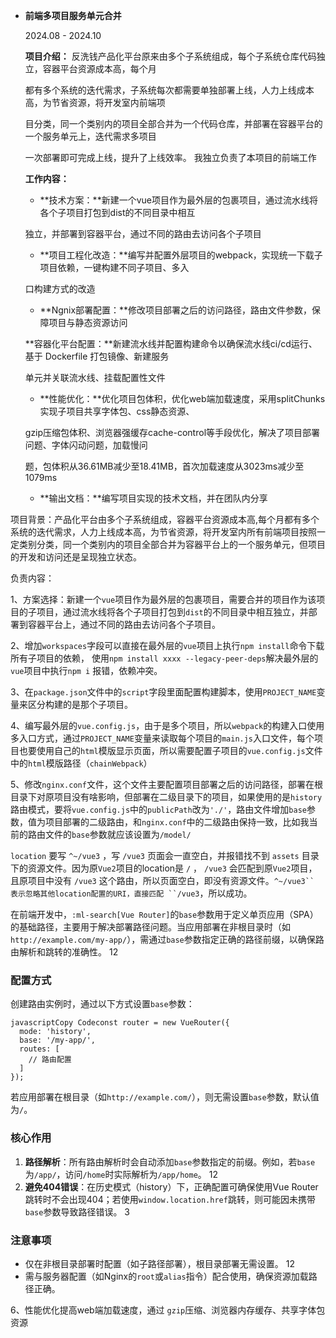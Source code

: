 - **前端多项目服务单元合并** 

  2024.08 - 2024.10

  

  **项目介绍：** 反洗钱产品化平台原来由多个子系统组成，每个子系统仓库代码独立，容器平台资源成本高，每个月

  都有多个系统的迭代需求，子系统每次都需要单独部署上线，人力上线成本高，为节省资源，将开发室内前端项

  目分类，同一个类别内的项目全部合并为一个代码仓库，并部署在容器平台的一个服务单元上，迭代需求多项目

  一次部署即可完成上线，提升了上线效率。 我独立负责了本项目的前端工作

  

  **工作内容：**

  - **技术方案：**新建一个vue项目作为最外层的包裹项目，通过流水线将各个子项目打包到dist的不同目录中相互

  独立，并部署到容器平台，通过不同的路由去访问各个子项目

  - **项目工程化改造：**编写并配置外层项目的webpack，实现统一下载子项目依赖，一键构建不同子项目、多入

  口构建方式的改造

  - **Ngnix部署配置：**修改项目部署之后的访问路径，路由文件参数，保障项目与静态资源访问

  **容器化平台配置：**新建流水线并配置构建命令以确保流水线ci/cd运行、基于 Dockerfile 打包镜像、新建服务

  单元并关联流水线、挂载配置性文件

  - **性能优化：**优化项目包体积，优化web端加载速度，采用splitChunks实现子项目共享字体包、css静态资源、

  gzip压缩包体积、浏览器强缓存cache-control等手段优化，解决了项目部署问题、字体闪动问题，加载慢问

  题，包体积从36.61MB减少至18.41MB，首次加载速度从3023ms减少至1079ms

  - **输出文档：**编写项目实现的技术文档，并在团队内分享































项目背景：产品化平台由多个子系统组成，容器平台资源成本高,每个月都有多个系统的迭代需求，人力上线成本高，为节省资源，将开发室内所有前端项目按照一定类别分类，同一个类别内的项目全部合并为容器平台上的一个服务单元，但项目的开发和访问还是呈现独立状态。

负责内容：

1、方案选择：新建一个`vue`项目作为最外层的包裹项目，需要合并的项目作为该项目的子项目，通过流水线将各个子项目打包到`dist`的不同目录中相互独立，并部署到容器平台上，通过不同的路由去访问各个子项目。

2、增加`workspaces`字段可以直接在最外层的`vue`项目上执行`npm install`命令下载所有子项目的依赖， 使用`npm install xxxx --legacy-peer-deps`解决最外层的`vue`项目中执行`npm i` 报错，依赖冲突。

3、在`package.json`文件中的`script`字段里面配置构建脚本，使用`PROJECT_NAME`变量来区分构建的是那个子项目。

4、编写最外层的`vue.config.js`，由于是多个项目，所以`webpack`的构建入口使用多入口方式，通过`PROJECT_NAME`变量来读取每个项目的`main.js`入口文件，每个项目也要使用自己的`html`模版显示页面，所以需要配置子项目的`vue.config.js`文件中的`html`模版路径（`chainWebpack`）

5、修改`nginx.conf`文件，这个文件主要配置项目部署之后的访问路径，部署在根目录下对原项目没有啥影响，但部署在二级目录下的项目，如果使用的是`history`路由模式，要将`vue.config.js`中的`publicPath`改为`'./'`，路由文件增加`base`参数，值为项目部署的二级路由，和`nginx.conf`中的二级路由保持一致，比如我当前的路由文件的`base`参数就应该设置为`/model/`

`location` 要写 `^~/vue3` ，写 `/vue3` 页面会一直空白，并报错找不到 `assets` 目录下的资源文件。因为原`Vue2`项目的location是 `/` ， `/vue3` 会匹配到原`Vue2`项目，且原项目中没有 `/vue3` 这个路由，所以页面空白，即没有资源文件。`^~/vue3`` 表示忽略其他location配置的URI，直接匹配 ``/vue3`，所以成功。

在前端开发中，`:ml-search[Vue Router]`的`base`参数用于定义单页应用（SPA）的基础路径，主要用于解决部署路径问题。当应用部署在非根目录时（如`http://example.com/my-app/`），需通过`base`参数指定正确的路径前缀，以确保路由解析和跳转的准确性。 ‌12

### 配置方式

创建路由实例时，通过以下方式设置`base`参数：

```
javascriptCopy Codeconst router = new VueRouter({
  mode: 'history',
  base: '/my-app/',
  routes: [
    // 路由配置
  ]
});
```

若应用部署在根目录（如`http://example.com/`），则无需设置`base`参数，默认值为`/`。 ‌

### 核心作用

1. ‌**路径解析**‌：所有路由解析时会自动添加`base`参数指定的前缀。例如，若`base`为`/app/`，访问`/home`时实际解析为`/app/home`。 ‌12
2. ‌**避免404错误**‌：在历史模式（history）下，正确配置可确保使用Vue Router跳转时不会出现404；若使用`window.location.href`跳转，则可能因未携带`base`参数导致路径错误。 ‌3

### 注意事项

- 仅在非根目录部署时配置（如子路径部署），根目录部署无需设置。 ‌12
- 需与服务器配置（如Nginx的`root`或`alias`指令）配合使用，确保资源加载路径正确。

6、性能优化提高web端加载速度，通过 `gzip`压缩、浏览器内存缓存、共享字体包资源